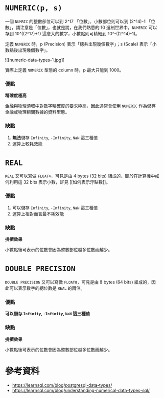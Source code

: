 # `NUMERIC(p, s)`

一個 `NUMRIC` 的整數部位可以到 2^17 「位數」，小數部位則可以到 (2^14)-1 「位數」，請注意是「位數」，也就是說，在我們熟悉的 10 進制世界中，`NUMERIC` 可以存到 10^((2^17)+1) 這麼大的數字，小數點則可精細到 10^-((2^14)-1)。

定義 `NUMERIC` 時，p (Precision) 表示「總共出現幾個數字」；s (Scale) 表示「小數點後出現幾個數字」。

![[numeric-data-types-1.jpg]]

實際上定義 `NUMERIC` 型態的 column 時，p 最大只能到 1000。

### 優點

**精確度極高**

金融與物理領域中對數字精確度的要求極高，因此通常會使用 `NUMERIC` 作為儲存金融或物理相關數據的資料型態。

### 缺點

1. **無法**儲存 `Infinity`, `-Infinity`, `NaN` 這三種值
2. 運算上較耗效能

# `REAL`

`REAL` 又可以寫做 `FLOAT4`，可見是由 4 bytes (32 bits) 組成的，關於在計算機中如何利用這 32 bits 表示小數，詳見 [[如何表示浮點數]]。

### 優點

1. 可以儲存 `Infinity`, `-Infinity`, `NaN` 這三種值
2. 運算上相對而言最不耗效能

### 缺點

**排擠效果**

小數點後可表示的位數會因為整數部位越多位數而越少。

# `DOUBLE PRECISION`

`DOUBLE PRECISION` 又可以寫做 `FLOAT8`，可見是由 8 bytes (64 bits) 組成的，因此可以表示數字的總位數是 `REAL` 的兩倍。

### 優點

**可以儲存 `Infinity`, `-Infinity`, `NaN` 這三種值**

### 缺點

**排擠效果**

小數點後可表示的位數會因為整數部位越多位數而越少。

# 參考資料

- <https://learnsql.com/blog/postgresql-data-types/>
- <https://learnsql.com/blog/understanding-numerical-data-types-sql/>
